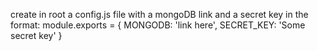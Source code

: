 create in root a config.js file with a mongoDB link and a secret key in the format: 
module.exports = {
    MONGODB: 'link here',
    SECRET_KEY: 'Some secret key'
}